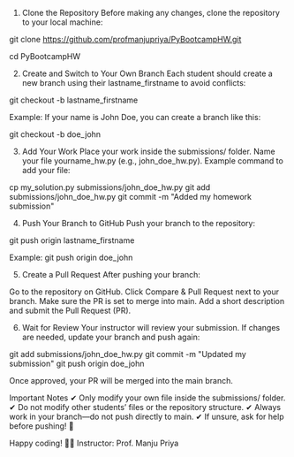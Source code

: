  1. Clone the Repository
Before making any changes, clone the repository to your local machine:

git clone https://github.com/profmanjupriya/PyBootcampHW.git

cd PyBootcampHW

2. Create and Switch to Your Own Branch
Each student should create a new branch using their lastname_firstname to avoid conflicts:

git checkout -b lastname_firstname

Example: If your name is John Doe, you can create a branch like this:

git checkout -b doe_john

 3. Add Your Work
Place your work inside the submissions/ folder.
Name your file yourname_hw.py (e.g., john_doe_hw.py).
Example command to add your file:

cp my_solution.py submissions/john_doe_hw.py
git add submissions/john_doe_hw.py
git commit -m "Added my homework submission"


4. Push Your Branch to GitHub
Push your branch to the repository:

git push origin lastname_firstname

Example:
git push origin doe_john

5. Create a Pull Request
After pushing your branch:

Go to the repository on GitHub.
Click Compare & Pull Request next to your branch.
Make sure the PR is set to merge into main.
Add a short description and submit the Pull Request (PR).

6. Wait for Review
Your instructor will review your submission.
If changes are needed, update your branch and push again:

git add submissions/john_doe_hw.py
git commit -m "Updated my submission"
git push origin doe_john

Once approved, your PR will be merged into the main branch.

Important Notes
✔ Only modify your own file inside the submissions/ folder.
✔ Do not modify other students’ files or the repository structure.
✔ Always work in your branch—do not push directly to main.
✔ If unsure, ask for help before pushing! 🚀

Happy coding! 🎉🚀
Instructor: Prof. Manju Priya


